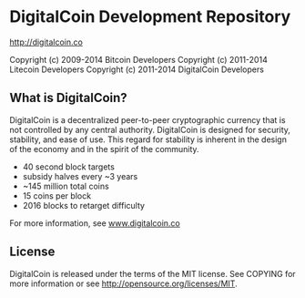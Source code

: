 DigitalCoin Development Repository
==================================

http://digitalcoin.co

Copyright (c) 2009-2014 Bitcoin Developers
Copyright (c) 2011-2014 Litecoin Developers 
Copyright (c) 2011-2014 DigitalCoin Developers

What is DigitalCoin?
--------------------
DigitalCoin is a decentralized peer-to-peer cryptographic currency that is not controlled by any central authority. DigitalCoin is designed for security, stability, and ease of use. This regard for stability is inherent in the design of the economy and in the spirit of the community.

- 40 second block targets
- subsidy halves every ~3 years
- ~145 million total coins
- 15 coins per block
- 2016 blocks to retarget difficulty

For more information, see www.digitalcoin.co

License
-------
DigitalCoin is released under the terms of the MIT license. See COPYING for more information or see http://opensource.org/licenses/MIT.
